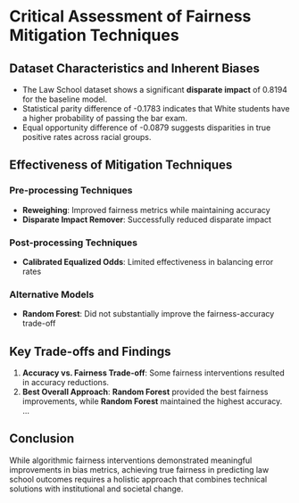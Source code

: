 # Critical Assessment of Fairness Mitigation Techniques

## Dataset Characteristics and Inherent Biases

- The Law School dataset shows a significant **disparate impact** of 0.8194 for the baseline model.
- Statistical parity difference of -0.1783 indicates that White students have a higher probability of passing the bar exam.
- Equal opportunity difference of -0.0879 suggests disparities in true positive rates across racial groups.

## Effectiveness of Mitigation Techniques

### Pre-processing Techniques

- **Reweighing**: Improved fairness metrics while maintaining accuracy
- **Disparate Impact Remover**: Successfully reduced disparate impact

### Post-processing Techniques

- **Calibrated Equalized Odds**: Limited effectiveness in balancing error rates

### Alternative Models

- **Random Forest**: Did not substantially improve the fairness-accuracy trade-off

## Key Trade-offs and Findings

1. **Accuracy vs. Fairness Trade-off**: Some fairness interventions resulted in accuracy reductions.
2. **Best Overall Approach**: **Random Forest** provided the best fairness improvements, while **Random Forest** maintained the highest accuracy.
   ...

## Conclusion

While algorithmic fairness interventions demonstrated meaningful improvements in bias metrics, achieving true fairness in predicting law school outcomes requires a holistic approach that combines technical solutions with institutional and societal change.
